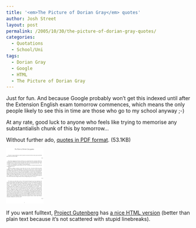```yaml
---
title: '<em>The Picture of Dorian Gray</em> quotes'
author: Josh Street
layout: post
permalink: /2005/10/30/the-picture-of-dorian-gray-quotes/
categories:
  - Quotations
  - School/Uni
tags:
  - Dorian Gray
  - Google
  - HTML
  - The Picture of Dorian Gray
---
```

<p>Just for fun. And because Google probably won&#8217;t get this indexed until after the Extension English exam tomorrow commences, which means the only people likely to see this in time are those who go to my school anyway ;-)</p>
<p>At any rate, good luck to anyone who feels like trying to memorise any substantialish chunk of this by tomorrow&#8230;</p>
<p>Without further ado, <a href="/blog/wp-content/2005/10/doriangrayquotes.pdf">quotes in PDF format</a>. (53.1KB)</p>
<p><a href="/blog/wp-content/2005/10/doriangrayquotes.pdf"><img src="/blog/wp-content/2005/10/doriangrayquotes.png" alt="Thumbnail of PDF" /></a></p>
<p>If you want fulltext, <a href="http://www.gutenberg.org/">Project Gutenberg</a> has <a href="http://www.gutenberg.org/dirs/etext94/dgray10h.htm">a nice HTML version</a> (better than plain text because it&#8217;s not scattered with stupid linebreaks).</p>
